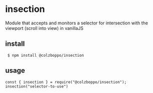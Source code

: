 # insection
Module that accepts and monitors a selector for intersection with the viewport (scroll into view) in vanillaJS


## install
``` $ npm install @colzboppo/insection```


## usage

``` 
const { insection } = require("@colzboppo/insection");
insection("selector-to-use") 
```
